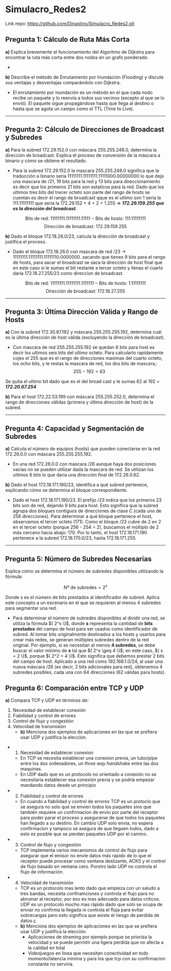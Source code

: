 # Simulacro_Redes2

Link repo: https://github.com/Dinastino/Simulacro_Redes2.git

## Pregunta 1: Cálculo de Ruta Más Corta
**a)**  Explica brevemente el funcionamiento del Algoritmo de Dijkstra para encontrar la ruta más corta entre dos nodos en un grafo ponderado.

- 

**b)**  Describe el método de Enrutamiento por Inundación (Flooding) y discute sus ventajas y desventajas comparándolo con Dijkstra.

- El enrutamiento por inundación es un método en el que cada nodo recibe un paquete y lo reenvía a todos sus vecinos (excepto al que se lo envió). El paquete sigue propagándose hasta que llega al destino o hasta que se agota un campo como el TTL (Time to Live).

--- 
## Pregunta 2: Cálculo de Direcciones de Broadcast y Subredes
**a)** Para la subred 172.29.152.0 con máscara 255.255.248.0, determina la dirección de broadcast. Explica el proceso de conversión de la máscara a binario y cómo se obtiene el resultado.
- Para la subred 172.29.152.0 la mascara 255.255.248.0 significa que la traducción a binario seria 11111111.11111111.11111000.00000000 lo que deja una mascara de /21, 19 bits para la red y 13 bits para direccionamiento es decir que los primeros 21 bits son estaticos para la red. Dado que los ultimos tres bits del trecer octeto son parte del rango de hosts se cuentan es decir el rango de broadcast qque es el ultimo son 1 seria la 111.11111111 que seria la 172.29.152 + 4 + 2 + 1.255 => ***172.29.159.255 que es la dirección del broadcast***.

$$\text{Bits de red: }11111111.11111111.11111-\text{Bits de hosts: }111.11111111$$
$$\text{Dirección de broadcast: }172.29.159.255$$


**b)** Dado el bloque 172.18.26.0/23, calcula la dirección de broadcast y justifica el proceso.

- Dado el bloque 172.18.26.0 con mascara de red /23 -> 11111111.11111111.11111110.0000000. sacando que tienes 9 bits para el rango de hosts, para sacar el broadcast se saca la dirección de host final que en este caso si le sumas el bit restante a tercer octeto y llenas el cuarto daría 172.18.27.255/23 como direccion de broadcast.

$$\text{Bits de red: }11111111.11111111.1111111-\text{Bits de hosts: }1.11111111$$
$$\text{Dirección de broadcast: }172.18.27.255$$


---
## Pregunta 3: Última Dirección Válida y Rango de Hosts
**a)** Con la subred 172.30.67.192 y máscara 255.255.255.192, determina cuál es la última dirección de host válida (excluyendo la dirección de broadcast).
- Con mascara de red 255.255.255.192 se quedan 6 bits para host es decir los ultimos seis bits del ultimo octeto. Para calcularlo rapidamente cojes el 255 que es el rango de direcciones maximas del cuarto octeto, los ocho bits, y le restas la mascara de red, los dos bits de mascara,:
$$255 - 192 = 63$$

Se quita el ultimo bit dado que es el del broad cast y le sumas 62 al 192 = ***172.20.67.254***

**b)** Para el host 172.22.53.199 con máscara 255.255.252.0, determina el rango de direcciones válidas (primera y última dirección de host) de la subred.

---
## Pregunta 4: Capacidad y Segmentación de Subredes

**a)** Calcula el número de equipos (hosts) que pueden conectarse en la red 172.26.0.0 con máscara 255.255.255.192.
- En una red 172.26.0.0 con mascara /26 aunque haya dos posiciones vacias no se pueden utilizar dada la mascara de red. Se utilizan los ultimos 6 bits lo que daria una dirección final de 172.26.0.62.  

**b)** Dado el host 172.18.171.190/23, identifica a qué subred pertenece, explicando cómo se determina el bloque correspondiente.

- Dado el host 172.18.171.190/23. El prefijo /23 indica que los primeros 23 bits son de red, dejando 9 bits para host. Esto significa que la subred agrupa dos bloques contiguos de direcciones de clase C (cada uno de 256 direcciones). Para determinar a qué bloque pertenece el host, observamos el tercer octeto (171). Como el bloque /23 cubre de 2 en 2 en el tercer octeto (porque 256 - 254 = 2), buscamos el múltiplo de 2 más cercano hacia abajo: 170. Por lo tanto, el host 172.18.171.190 pertenece a la subred 172.18.170.0/23,  hasta 172.18.171.255.

---

## Pregunta 5: Número de Subredes Necesarias
Explica cómo se determina el número de subredes disponibles utilizando la fórmula:

$$\text{Nº de subredes} = 2^s$$

Donde s es el número de bits prestados al identificador de subred. Aplica este concepto a un escenario en el que se requieren al menos 4 subredes para segmentar una red.

- Para determinar el número de subredes disponibles al dividir una red, se utiliza la fórmula $( 2^s \)$, donde **s** representa la cantidad de **bits prestados** del campo de host para ser usados como identificador de subred. Al tomar bits originalmente destinados a los hosts y usarlos para crear más redes, se generan múltiples subredes dentro de la red original. Por ejemplo, si se necesitan al menos **4 subredes**, se debe buscar el valor mínimo de **s** tal que $( 2^s \geq 4 \)$; en este caso, $( s = 2 \)$, porque $( 2^2 = 4 \)$. Esto significa que debemos prestar 2 bits del campo de host. Aplicado a una red como 192.168.1.0/24, al usar una nueva máscara /26 (es decir, 2 bits adicionales para red), obtenemos 4 subredes posibles, cada una con 64 direcciones (62 válidas para hosts).


## Pregunta 6: Comparación entre TCP y UDP
**a)** Compara TCP y UDP en términos de:

1. Necesidad de establecer conexión
2. Fiabilidad y control de errores
3. Control de flujo y congestión
3. Velocidad de transmisión
    - **b)** Menciona dos ejemplos de aplicaciones en las que se prefiera usar UDP y justifica la elección.


-  1. Necesidad de establecer conexion
    - En TCP se necesita establecer una conexion previa, un tubo/pipe entre los dos ordenadores, un *three way handshake* entre las dos maquinas.
    - En UDP dado que es un protocolo no orientado a conexión no se necesitaria establecer esa conexión previa y se podría empezar mandando datos desde un principio
-  2. Fiabilidad y control de errores
    - En cuando a fiabilidad y control de errores TCP es un protoclo que se asegura no solo que se envien todos los paquetes sino que también requiere un confirmacion de envio por parte del receptor para poder parar el proceso y asegurarse de que todos los paquetes han llegado a su destino. En cambio UDP solo envia, no espera confirmacion y tampoco se asegura de que lleguen todos, dado a esto es posible que se pierdan paquetes UDP por el camino.
-  3. Control de flujo y congestión
    - TCP implementa varios mecanismos de control de flujo para asegurar que el emisor no envíe datos más rápido de lo que el receptor puede procesar como ventana deslizante, ACKS y el control de flujo basado en ventana cero. Porotro lado UDP no controla el flujo de información.
-  4. Velocidad de transmisión
    - TCP es un protocolo mas lento dado que empieza con un saludo a tres bandas, necesita confiramciones y controla el flujo para no abrumar al receptor, por eso es mas adecuado para datos criticos. UDP es un protocolo mucho mas rápido dado que solo se ocupa de enviar no confirma la llegada ni controla el fluja para evitar sobrecargas pero esto significa que existe el riesgo de perdida de datos.ç
    - **b)** Menciona dos ejemplos de aplicaciones en las que se prefiera usar UDP y justifica la elección.
      - Aplicaciones de straming por ejemplo porque se prioriza la velocidad y se puede permitir una ligera perdida que no afecta a la calidad en total
      - Videojuegos en linea que necesitan conectividad en todo momento/latencia minima y para los que tcp con su confirmacion constante no serviria.
     
  

